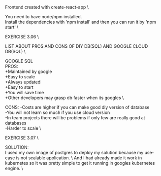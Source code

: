 Frontend created with create-react-app \

You need to have node/npm installed. \
Install the dependencies with 'npm install' and then you can run it by 'npm start' \

EXERCISE 3.06 \

LIST ABOUT PROS AND CONS OF DIY DB(SQL) AND GOOGLE CLOUD DB(SQL) \

GOOGLE SQL \
PROS: \
+Maintained by google \
+Easy to scale \
+Always updated \
+Easy to start \
+You will save time \
+Other developers may grasp db faster when its googles \

CONS:
-Costs are higher if you can make good diy version of database \
-You will not learn so much if you use cloud version \
-In team projects there will be problems if only few are really good at databases \
-Harder to scale \

EXERCISE 3.07 \

SOLUTION:  \
I used my own image of postgres to deploy my solution because my use-case is not scalable application. \ 
And I had already made it work in kubernetes so it was pretty simple to get it running in googles kubernetes engine. \ 

